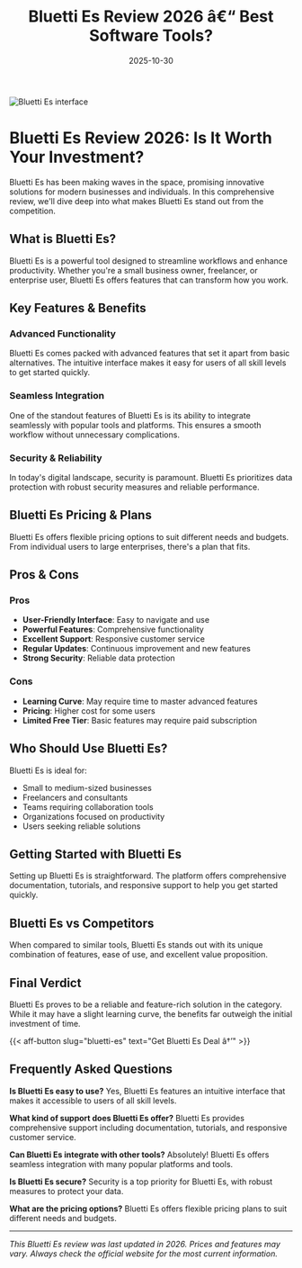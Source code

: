﻿---
title: "Bluetti Es Review 2026 â€“ Best Software Tools?"
date: 2025-10-30
draft: false
rating: 4.8
category: "Software Tools"
tags: ["software-tools", "review", "2026"]
description: "Comprehensive Bluetti Es review 2026. Discover if this  tool is the best choice for your needs."
keywords: "bluetti-es, Bluetti Es, review, software tools, 2026, best software tools"
image: "https://images.unsplash.com/photo-1555949963-aa79dcee981c?w=800&h=400&fit=crop&crop=center"
---

![Bluetti Es interface](https://images.unsplash.com/photo-1555949963-aa79dcee981c?w=800&h=400&fit=crop&crop=center)

# Bluetti Es Review 2026: Is It Worth Your Investment?

Bluetti Es has been making waves in the  space, promising innovative solutions for modern businesses and individuals. In this comprehensive review, we'll dive deep into what makes Bluetti Es stand out from the competition.

## What is Bluetti Es?

Bluetti Es is a powerful  tool designed to streamline workflows and enhance productivity. Whether you're a small business owner, freelancer, or enterprise user, Bluetti Es offers features that can transform how you work.

## Key Features & Benefits

### Advanced Functionality
Bluetti Es comes packed with advanced features that set it apart from basic alternatives. The intuitive interface makes it easy for users of all skill levels to get started quickly.

### Seamless Integration
One of the standout features of Bluetti Es is its ability to integrate seamlessly with popular tools and platforms. This ensures a smooth workflow without unnecessary complications.

### Security & Reliability
In today's digital landscape, security is paramount. Bluetti Es prioritizes data protection with robust security measures and reliable performance.

## Bluetti Es Pricing & Plans

Bluetti Es offers flexible pricing options to suit different needs and budgets. From individual users to large enterprises, there's a plan that fits.

## Pros & Cons

### Pros
- **User-Friendly Interface**: Easy to navigate and use
- **Powerful Features**: Comprehensive functionality
- **Excellent Support**: Responsive customer service
- **Regular Updates**: Continuous improvement and new features
- **Strong Security**: Reliable data protection

### Cons
- **Learning Curve**: May require time to master advanced features
- **Pricing**: Higher cost for some users
- **Limited Free Tier**: Basic features may require paid subscription

## Who Should Use Bluetti Es?

Bluetti Es is ideal for:
- Small to medium-sized businesses
- Freelancers and consultants
- Teams requiring collaboration tools
- Organizations focused on productivity
- Users seeking reliable  solutions

## Getting Started with Bluetti Es

Setting up Bluetti Es is straightforward. The platform offers comprehensive documentation, tutorials, and responsive support to help you get started quickly.

## Bluetti Es vs Competitors

When compared to similar tools, Bluetti Es stands out with its unique combination of features, ease of use, and excellent value proposition.

## Final Verdict

Bluetti Es proves to be a reliable and feature-rich solution in the  category. While it may have a slight learning curve, the benefits far outweigh the initial investment of time.

{{< aff-button slug="bluetti-es" text="Get Bluetti Es Deal â†’" >}}

## Frequently Asked Questions

**Is Bluetti Es easy to use?**
Yes, Bluetti Es features an intuitive interface that makes it accessible to users of all skill levels.

**What kind of support does Bluetti Es offer?**
Bluetti Es provides comprehensive support including documentation, tutorials, and responsive customer service.

**Can Bluetti Es integrate with other tools?**
Absolutely! Bluetti Es offers seamless integration with many popular platforms and tools.

**Is Bluetti Es secure?**
Security is a top priority for Bluetti Es, with robust measures to protect your data.

**What are the pricing options?**
Bluetti Es offers flexible pricing plans to suit different needs and budgets.

---

*This Bluetti Es review was last updated in 2026. Prices and features may vary. Always check the official website for the most current information.*
